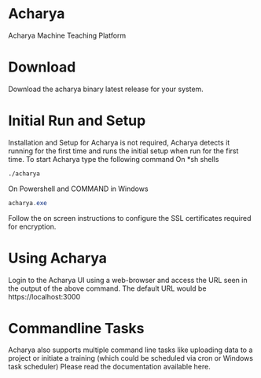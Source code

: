 # Acharya
Acharya Machine Teaching Platform

# Download
Download the acharya binary latest release for your system.

# Initial Run and Setup
Installation and Setup for Acharya is not required, Acharya detects it running for the first time and runs the initial setup when run for the first time.
To start Acharya type the following command
On *sh shells
```bash
./acharya
```

On Powershell and COMMAND in Windows 
```powershell
acharya.exe
```

Follow the on screen instructions to configure the SSL certificates required for encryption.

# Using Acharya
Login to the Acharya UI using a web-browser and access the URL seen in the output of the above command. The default URL would be https://localhost:3000

# Commandline Tasks
Acharya also supports multiple command line tasks like uploading data to a project or initiate a training (which could be scheduled via cron or Windows task scheduler)
Please read the documentation available here.
